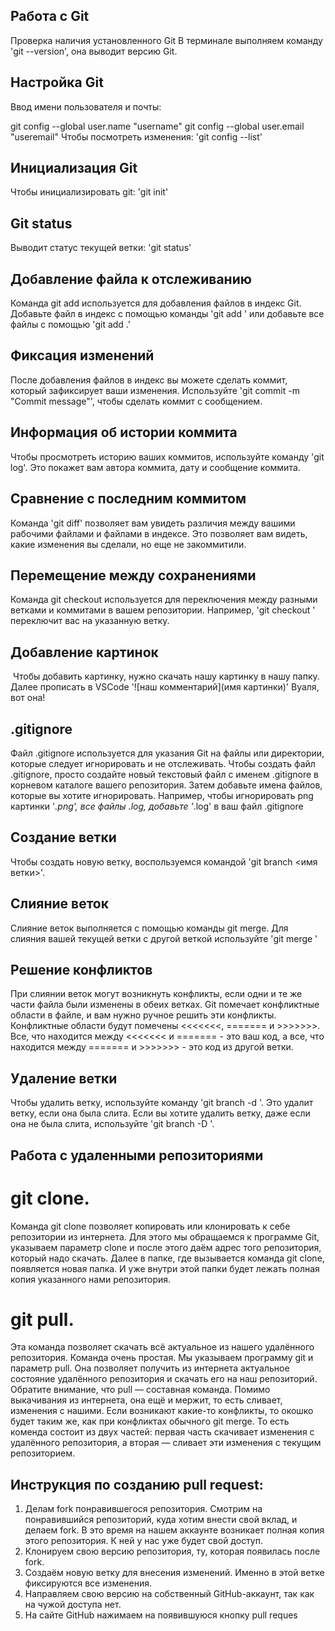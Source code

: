 ## Работа с Git

Проверка наличия установленного Git
В терминале выполняем команду 'git --version', она выводит версию Git.


## Настройка Git

Ввод имени пользователя и почты:

git config --global user.name "username"
git config --global user.email "useremail"
Чтобы посмотреть изменения: 'git config --list'

## Инициализация Git

Чтобы инициализировать git: 'git init'


## Git status

Выводит статус текущей ветки: 'git status'


## Добавление файла к отслеживанию

Команда git add используется для добавления файлов в индекс Git. Добавьте файл в индекс с помощью команды 'git add <filename>' или добавьте все файлы с помощью 'git add .'


## Фиксация изменений

После добавления файлов в индекс вы можете сделать коммит, который зафиксирует ваши изменения. Используйте 'git commit -m "Commit message"', чтобы сделать коммит с сообщением.


## Информация об истории коммита

Чтобы просмотреть историю ваших коммитов, используйте команду 'git log'. Это покажет вам автора коммита, дату и сообщение коммита.


## Сравнение с последним коммитом

Команда 'git diff' позволяет вам увидеть различия между вашими рабочими файлами и файлами в индексе. Это позволяет вам видеть, какие изменения вы сделали, но еще не закоммитили.


## Перемещение между сохранениями

Команда git checkout используется для переключения между разными ветками и коммитами в вашем репозитории. Например, 'git checkout <branch-name>' переключит вас на указанную ветку.


## Добавление картинок 

![]() Чтобы добавить картинку, нужно скачать нашу картинку в нашу папку. Далее прописать в VSCode '![наш комментарий](имя картинки)'  Вуаля, вот она!


## .gitignore

Файл .gitignore используется для указания Git на файлы или директории, которые следует игнорировать и не отслеживать. Чтобы создать файл .gitignore, просто создайте новый текстовый файл с именем .gitignore в корневом каталоге вашего репозитория. Затем добавьте имена файлов, которые вы хотите игнорировать. Например, чтобы игнорировать png картинки '*.png', все файлы .log, добавьте '*.log' в ваш файл .gitignore


## Создание ветки

Чтобы создать новую ветку, воспользуемся командой 'git branch <имя ветки>'.


## Слияние веток

Слияние веток выполняется с помощью команды git merge. Для слияния вашей текущей ветки с другой веткой используйте 'git merge <other-branch-name>'


## Решение конфликтов

При слиянии веток могут возникнуть конфликты, если одни и те же части файла были изменены в обеих ветках. Git помечает конфликтные области в файле, и вам нужно ручное решить эти конфликты. Конфликтные области будут помечены <<<<<<<, ======= и >>>>>>>. Все, что находится между <<<<<<< и ======= - это ваш код, а все, что находится между ======= и >>>>>>> - это код из другой ветки.


## Удаление ветки

Чтобы удалить ветку, используйте команду 'git branch -d <branch-name>'. Это удалит ветку, если она была слита. Если вы хотите удалить ветку, даже если она не была слита, используйте 'git branch -D <branch-name>'.

## Работа с удаленными репозиториями 

# git clone.
Команда git clone позволяет копировать или клонировать к себе репозитории из
интернета. Для этого мы обращаемся к программе Git, указываем параметр clone и
после этого даём адрес того репозитория, который надо скачать. Далее в папке, где
вызывается команда git clone, появляется новая папка. И уже внутри этой папки будет
лежать полная копия указанного нами репозитория.

# git pull.

Эта команда позволяет скачать всё актуальное из нашего удалённого репозитория.
Команда очень простая. Мы указываем программу git и параметр pull. Она позволяет
получить из интернета актуальное состояние удалённого репозитория и скачать его на
наш репозиторий. Обратите внимание, что pull — составная команда. Помимо
выкачивания из интернета, она ещё и мержит, то есть сливает, изменения с нашими.
Если возникают какие-то конфликты, то окошко будет таким же, как при конфликтах
обычного git merge. То есть коменда состоит из двух частей: первая часть скачивает
изменения с удалённого репозитория, а вторая — сливает эти изменения с текущим
репозиторием.

## Инструкция по созданию pull request:

1. Делам fork понравившегося репозитория.
Смотрим на понравившийся репозиторий, куда хотим внести свой вклад, и делаем fork.
В это время на нашем аккаунте возникает полная копия этого репозитория. К ней у нас
уже будет свой доступ.
2. Клонируем свою версию репозитория, ту, которая появилась после fork.
3. Создаём новую ветку для внесения изменений. Именно в этой ветке фиксируются все
изменения.
4. Направляем свою версию на собственный GitHub-аккаунт, так как на чужой доступа
нет.
5. На сайте GitHub нажимаем на появившуюся кнопку pull reques
